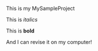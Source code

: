 This is my MySampleProject

This is _italics_

This is __bold__

And I can revise it on my computer!
